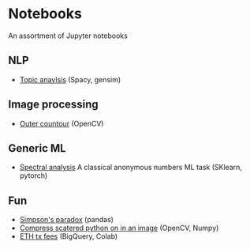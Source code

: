 # Notebooks
An assortment of Jupyter notebooks


## NLP
- [Topic anaylsis](https://github.com/martin-kokos/notebooks/blob/main/notebooks/topic_analysis.ipynb) (Spacy, gensim)

## Image processing
- [Outer countour](https://github.com/martin-kokos/notebooks/blob/main/notebooks/logo_countours.ipynb) (OpenCV)

## Generic ML
- [Spectral analysis](https://github.com/martin-kokos/notebooks/blob/main/notebooks/spectral_analysis_task.ipynb) A classical anonymous numbers ML task (SKlearn, pytorch)

## Fun
- [Simpson's paradox](https://github.com/martin-kokos/notebooks/blob/main/notebooks/simpsons_paradox.ipynb) (pandas)
- [Compress scatered python on in an image](https://github.com/martin-kokos/notebooks/blob/main/notebooks/decode_codeimage.ipynb) (OpenCV, Numpy)
- [ETH tx fees](https://github.com/martin-kokos/notebooks/blob/main/notebooks/ETH_fees_from_BQ.ipynb) (BigQuery, Colab)
